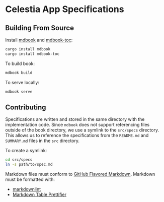 # Celestia App Specifications

## Building From Source

Install [mdbook](https://rust-lang.github.io/mdBook/guide/installation.html) and [mdbook-toc](https://github.com/badboy/mdbook-toc):

```sh
cargo install mdbook
cargo install mdbook-toc
```

To build book:

```sh
mdbook build
```

To serve locally:

```sh
mdbook serve
```

## Contributing

Specifications are written and stored in the same directory with the implementation code. Since `mdbook` does not support referencing files outside of the book directory, we use a symlink to the `src/specs` directory. This allows us to reference the specifications from the `README.md` and `SUMMARY.md` files in the `src` directory.

To create a symlink:

```sh
cd src/specs
ln -s path/to/spec.md
```

Markdown files must conform to [GitHub Flavored Markdown](https://github.github.com/gfm/). Markdown must be formatted with:

- [markdownlint](https://github.com/DavidAnson/markdownlint)
- [Markdown Table Prettifier](https://github.com/darkriszty/MarkdownTablePrettify-VSCodeExt)
